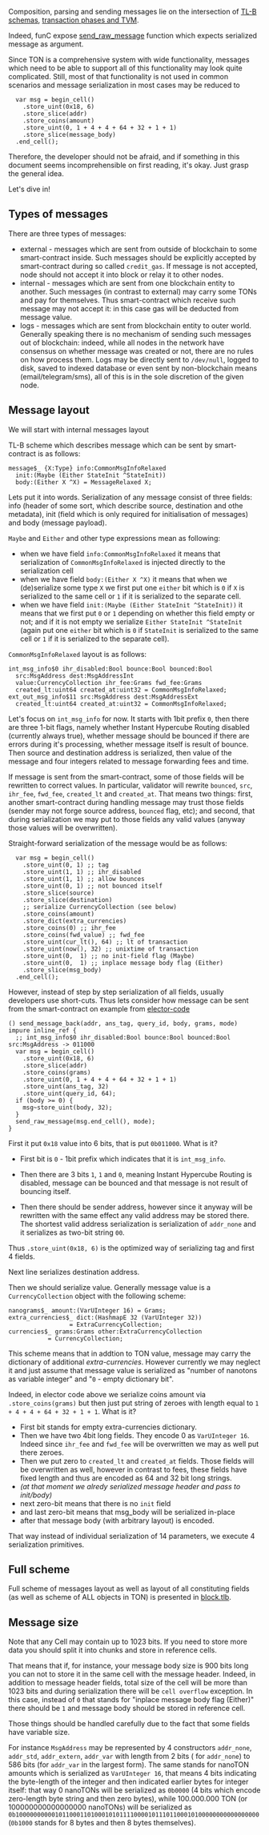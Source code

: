 Composition, parsing and sending messages lie on the intersection of [TL-B schemas](/overviews/TL-B.md), [transaction phases and TVM](/smart-contracts/tvm_overview.md).

Indeed, funC expose [send_raw_message](/func/stdlib?id=send_raw_message) function which expects serialized message as argument.

Since TON is a comprehensive system with wide functionality, messages which need to be able to support all of this functionality may look quite complicated. Still, most of that functionality is not used in common scenarios and message serialization in most cases may be reduced to 
```
  var msg = begin_cell()
    .store_uint(0x18, 6)
    .store_slice(addr)
    .store_coins(amount)
    .store_uint(0, 1 + 4 + 4 + 64 + 32 + 1 + 1)
    .store_slice(message_body)
  .end_cell();
```

Therefore, the developer should not be afraid, and if something in this document seems incomprehensible on first reading, it's okay. Just grasp the general idea.

Let's dive in!

## Types of messages
There are three types of messages:
 * external - messages which are sent from outside of blockchain to some smart-contract inside. Such messages should be explicitly accepted by smart-contract during so called `credit_gas`. If message is not accepted, node should not accept it into block or relay it to other nodes.
 * internal - messages which are sent from one blockchain entity to another. Such messages (in contrast to external) may carry some TONs and pay for themselves. Thus smart-contract which receive such message may not accept it: in this case gas will be deducted from message value.
 * logs - messages which are sent from blockchain entity to outer world. Generally speaking there is no mechanism of sending such messages out of blockchain: indeed, while all nodes in the network have consensus on whether message was created or not, there are no rules on how process them. Logs may be directly sent to `/dev/null`, logged to disk, saved to indexed database or even sent by non-blockchain means (email/telegram/sms), all of this is in the sole discretion of the given node.

## Message layout

We will start with internal messages layout

TL-B scheme which describes message which can be sent by smart-contract is as follows:
```
message$_ {X:Type} info:CommonMsgInfoRelaxed 
  init:(Maybe (Either StateInit ^StateInit))
  body:(Either X ^X) = MessageRelaxed X;
```

Lets put it into words. Serialization of any message consist of three fields: info (header of some sort, which describe source, destination and othe metadata), init (field which is only required for initialisation of messages) and body (message payload).

`Maybe` and `Either` and other type expressions mean as following: 
* when we have field `info:CommonMsgInfoRelaxed` it means that serialization of `CommonMsgInfoRelaxed` is injected directly to the serialization cell
* when we have field `body:(Either X ^X)` it means that when we (de)serialize some type `X` we first put one `either` bit which is `0` if `X` is serialized to the same cell or `1` if it is serialized to the separate cell.
* when we have field `init:(Maybe (Either StateInit ^StateInit))` it means that we first put `0` or `1` depending on whether this field empty or not; and if it is not empty we serialize `Either StateInit ^StateInit` (again put one `either` bit which is `0` if `StateInit` is serialized to the same cell or `1` if it is serialized to the separate cell).

`CommonMsgInfoRelaxed` layout is as follows: 

```
int_msg_info$0 ihr_disabled:Bool bounce:Bool bounced:Bool
  src:MsgAddress dest:MsgAddressInt 
  value:CurrencyCollection ihr_fee:Grams fwd_fee:Grams
  created_lt:uint64 created_at:uint32 = CommonMsgInfoRelaxed;
ext_out_msg_info$11 src:MsgAddress dest:MsgAddressExt
  created_lt:uint64 created_at:uint32 = CommonMsgInfoRelaxed;
```

Let's focus on `int_msg_info` for now.
It starts with 1bit prefix `0`, then there are three 1-bit flags, namely whether Instant Hypercube Routing disabled (currently always true), whether message should be bounced if there are errors during it's processing, whether message itself is result of bounce. Then source and destination address is serialized, then value of the message and four integers related to message forwarding fees and time.

If message is sent from the smart-contract, some of those fields will be rewritten to correct values. In particular, validator will rewrite `bounced`, `src`, `ihr_fee`, `fwd_fee`, `created_lt` and `created_at`. That means two things: first, another smart-contract during handling message may trust those fields (sender may not forge source address, `bounced` flag, etc); and second, that during serialization we may put to those fields any valid values (anyway those values will be overwritten).


Straight-forward serialization of the message would be as follows:
```
  var msg = begin_cell()
    .store_uint(0, 1) ;; tag
    .store_uint(1, 1) ;; ihr_disabled
    .store_uint(1, 1) ;; allow bounces
    .store_uint(0, 1) ;; not bounced itself
    .store_slice(source)
    .store_slice(destination)
    ;; serialize CurrencyCollection (see below)
    .store_coins(amount)
    .store_dict(extra_currencies)
    .store_coins(0) ;; ihr_fee
    .store_coins(fwd_value) ;; fwd_fee 
    .store_uint(cur_lt(), 64) ;; lt of transaction
    .store_uint(now(), 32) ;; unixtime of transaction
    .store_uint(0,  1) ;; no init-field flag (Maybe)
    .store_uint(0,  1) ;; inplace message body flag (Either)
    .store_slice(msg_body)
  .end_cell();
```

However, instead of step by step serialization of all fields, usually developers use short-cuts. Thus lets consider how message can be sent from the smart-contract on example from [elector-code](https://github.com/newton-blockchain/ton/blob/master/crypto/smartcont/elector-code.fc#L153)
```
() send_message_back(addr, ans_tag, query_id, body, grams, mode) impure inline_ref {
  ;; int_msg_info$0 ihr_disabled:Bool bounce:Bool bounced:Bool src:MsgAddress -> 011000
  var msg = begin_cell()
    .store_uint(0x18, 6)
    .store_slice(addr)
    .store_coins(grams)
    .store_uint(0, 1 + 4 + 4 + 64 + 32 + 1 + 1)
    .store_uint(ans_tag, 32)
    .store_uint(query_id, 64);
  if (body >= 0) {
    msg~store_uint(body, 32);
  }
  send_raw_message(msg.end_cell(), mode);
}
```

First it put `0x18` value into 6 bits, that is put `0b011000`. What is it? 

* First bit is `0` -  1bit prefix which indicates that it is `int_msg_info`. 

* Then there are 3 bits `1`, `1` and `0`, meaning Instant Hypercube Routing is disabled, message can be bounced and that message is not result of bouncing itself. 
* Then there should be sender address, however since it anyway will be rewritten with the same effect any valid address may be stored there. The shortest valid address serialization is serialization of `addr_none` and it serializes as two-bit string `00`.

Thus `.store_uint(0x18, 6)` is the optimized way of serializing tag and first 4 fields.

Next line serializes destination address.

Then we should serialize value. Generally message value is a `CurrencyCollection` object with the following scheme:
```
nanograms$_ amount:(VarUInteger 16) = Grams;
extra_currencies$_ dict:(HashmapE 32 (VarUInteger 32)) 
                 = ExtraCurrencyCollection;
currencies$_ grams:Grams other:ExtraCurrencyCollection 
           = CurrencyCollection;
```

This scheme means that in addtion to TON value, message may carry the dictionary of additional _extra-currencies_. However currently we may neglect it and just assume that message value is serialized as "number of nanotons as variable integer" and "`0` - empty dictionary bit".

Indeed, in elector code above we serialize coins amount via `.store_coins(grams)` but then just put string of zeroes with length equal to `1 + 4 + 4 + 64 + 32 + 1 + 1`. What is it? 
* First bit stands for empty extra-currencies dictionary.
* Then we have two 4bit long fields. They encode 0 as `VarUInteger 16`. Indeed since `ihr_fee` and `fwd_fee` will be overwritten  we may as well put there zeroes.
* Then we put zero to `created_lt` and `created_at` fields. Those fields will be overwritten as well, however in contrast to fees, these fields have fixed length and thus are encoded as 64 and 32 bit long strings.
* _(at that moment we alredy serialized message header and pass to init/body)_
* next zero-bit means that there is no `init` field
* and last zero-bit means that msg_body will be serialized in-place
* after that message body (with arbitrary layout) is encoded.

That way instead of individual serialization of 14 parameters, we execute 4 serialization primitives.

## Full scheme
Full scheme of messages layout as well as layout of all constituting fields (as well as scheme of ALL objects in TON) is presented in [block.tlb](https://github.com/newton-blockchain/ton/blob/master/crypto/block/block.tlb).

## Message size
Note that any Cell may contain up to 1023 bits. If you need to store more data you should split it into chunks and store in reference cells.

That means that if, for instance, your message body size is 900 bits long you can not to store it in the same cell with the message header.
Indeed, in addition to message header fields, total size of the cell will be more than 1023 bits and during serialization there will be `cell overflow` exception. In this case, instead of `0` that stands for "inplace message body flag (Either)" there should be `1` and message body should be stored in reference cell.

Those things should be handled carefully due to the fact that some fields have variable size.

For instance `MsgAddress` may be represented by 4 constructors `addr_none`, `addr_std`, `addr_extern`, `addr_var` with length from 2 bits ( for `addr_none`) to 586 bits (for `addr_var` in the largest form). The same stands for nanoTON amounts which is serialized as `VarUInteger 16`, that means 4 bits indicating the byte-length of the integer and then indicated earlier bytes for integer itself: that way 0 nanoTONs will be serialized as `0b0000` (4 bits which encode zero-length byte string and then zero bytes), while 100.000.000 TON (or 100000000000000000 nanoTONs) will be serialized as `0b10000000000101100011010001010111100001011101100010100000000000000000` (`0b1000` stands for 8 bytes and then 8 bytes themselves).
